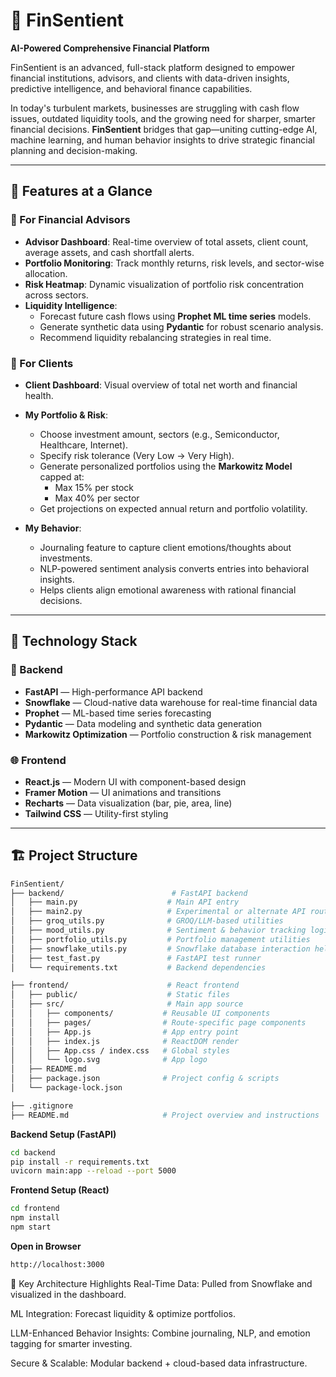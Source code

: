 # 💼 FinSentient

**AI-Powered Comprehensive Financial Platform**

FinSentient is an advanced, full-stack platform designed to empower financial institutions, advisors, and clients with data-driven insights, predictive intelligence, and behavioral finance capabilities.

In today's turbulent markets, businesses are struggling with cash flow issues, outdated liquidity tools, and the growing need for sharper, smarter financial decisions. **FinSentient** bridges that gap—uniting cutting-edge AI, machine learning, and human behavior insights to drive strategic financial planning and decision-making.

---

## 🚀 Features at a Glance

### 🔹 For Financial Advisors
- **Advisor Dashboard**: Real-time overview of total assets, client count, average assets, and cash shortfall alerts.
- **Portfolio Monitoring**: Track monthly returns, risk levels, and sector-wise allocation.
- **Risk Heatmap**: Dynamic visualization of portfolio risk concentration across sectors.
- **Liquidity Intelligence**:
  - Forecast future cash flows using **Prophet ML time series** models.
  - Generate synthetic data using **Pydantic** for robust scenario analysis.
  - Recommend liquidity rebalancing strategies in real time.

### 🔹 For Clients
- **Client Dashboard**: Visual overview of total net worth and financial health.
- **My Portfolio & Risk**:
  - Choose investment amount, sectors (e.g., Semiconductor, Healthcare, Internet).
  - Specify risk tolerance (Very Low → Very High).
  - Generate personalized portfolios using the **Markowitz Model** capped at:
    - Max 15% per stock
    - Max 40% per sector
  - Get projections on expected annual return and portfolio volatility.

- **My Behavior**:
  - Journaling feature to capture client emotions/thoughts about investments.
  - NLP-powered sentiment analysis converts entries into behavioral insights.
  - Helps clients align emotional awareness with rational financial decisions.

---

## 🧠 Technology Stack

### 🔧 Backend
- **FastAPI** — High-performance API backend
- **Snowflake** — Cloud-native data warehouse for real-time financial data
- **Prophet** — ML-based time series forecasting
- **Pydantic** — Data modeling and synthetic data generation
- **Markowitz Optimization** — Portfolio construction & risk management

### 🌐 Frontend
- **React.js** — Modern UI with component-based design
- **Framer Motion** — UI animations and transitions
- **Recharts** — Data visualization (bar, pie, area, line)
- **Tailwind CSS** — Utility-first styling

---

## 🏗️ Project Structure

```bash
FinSentient/
├── backend/                        # FastAPI backend
│   ├── main.py                    # Main API entry
│   ├── main2.py                   # Experimental or alternate API route
│   ├── groq_utils.py              # GROQ/LLM-based utilities
│   ├── mood_utils.py              # Sentiment & behavior tracking logic
│   ├── portfolio_utils.py         # Portfolio management utilities
│   ├── snowflake_utils.py         # Snowflake database interaction helpers
│   ├── test_fast.py               # FastAPI test runner
│   └── requirements.txt           # Backend dependencies

├── frontend/                      # React frontend
│   ├── public/                    # Static files
│   ├── src/                       # Main app source
│   │   ├── components/           # Reusable UI components
│   │   ├── pages/                # Route-specific page components
│   │   ├── App.js                # App entry point
│   │   ├── index.js              # ReactDOM render
│   │   ├── App.css / index.css   # Global styles
│   │   └── logo.svg              # App logo
│   ├── README.md
│   ├── package.json              # Project config & scripts
│   └── package-lock.json

├── .gitignore
├── README.md                     # Project overview and instructions
```

**Backend Setup (FastAPI)**
```bash
cd backend
pip install -r requirements.txt
uvicorn main:app --reload --port 5000
```


**Frontend Setup (React)**
```bash
cd frontend
npm install
npm start
```


**Open in Browser**
```bash
http://localhost:3000
```

🧩 Key Architecture Highlights
Real-Time Data: Pulled from Snowflake and visualized in the dashboard.

ML Integration: Forecast liquidity & optimize portfolios.

LLM-Enhanced Behavior Insights: Combine journaling, NLP, and emotion tagging for smarter investing.

Secure & Scalable: Modular backend + cloud-based data infrastructure.


